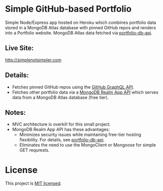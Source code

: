 # Simple GitHub-based Portfolio
Simple Node/Express app hosted on Heroku which combines portfolio data stored in a MongoDB Atlas database with pinned GitHub repos and renders into a Portfolio website. MongoDB Atlas data fetched via [portfolio-db-api](https://github.com/simplenotsimpler/portfolio-db-api).

## Live Site:
http://simplenotsimpler.com

## Details:
* Fetches pinned GitHub repos using the [GitHub GraphQL API](https://docs.github.com/en/graphql).  
* Fetches other portfolio data via a [MongoDB Realm App API](https://github.com/simplenotsimpler/portfolio-db-api) which serves data from a MongoDB Atlas database (free tier). 

## Notes: 
* MVC architecture is overkill for this small project.
* MongoDB Realm App API has these advantages:
  * Minimizes security issues while maintaining free-tier hosting flexibility. For details, see [portfolio-db-api](https://github.com/simplenotsimpler/portfolio-db-api).
  * Eliminates the need to use the MongoClient or Mongoose for simple GET requrests.

# License
This project is [MIT licensed](./LICENSE).